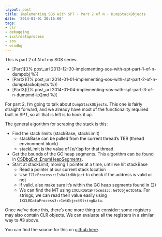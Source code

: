 ```yaml
---
layout: post
title: Implementing SOS with SPT - Part 2 of N - DumpStackObjects
date: '2014-01-01 20:15:00'
tags:
- clr
- debugging
- ixclrdataprocess
- sos
- windbg
---
```


This is part 2 of N of my SOS series.

- [Part1]({% post_url 2013-12-30-implementing-sos-with-spt-part-1-of-n-dumpobj %})
- [Part2]({% post_url 2014-01-01-implementing-sos-with-spt-part-2-of-n-dumpstackobjects %})
- [Part3]({% post_url 2014-01-04-implementing-sos-with-spt-part-3-of-n-dumpmd-ip2md %})

For part 2, I’m going to talk about ``DumpStackObjects``.  This one is fairly straight forward, and we already have most of the functionality required built in SPT, so all that is left is to hook it up.

The general algorithm for scraping the stack is this:

- Find the stack limits (stackBase, stackLimit)
    - stackBase can be pulled from the current thread’s TEB (thread environment block)  
    - stackLimit is the value of [e/r]sp for that thread.
- Get the bounds of the GC heap segments.  This algorithm can be found in <a href="https://github.com/steveniemitz/SDbgExt2/blob/master/SDbgExt/SDbgExt_EnumHeapObjects.cpp">CSDbgExt::EnumHeapSegments</a>.  
- Start at stackLimit, moving 1 pointer at a time, until we hit stackBase  
    - Read a pointer at our current stack location 
    - Use ``IClrProcess::IsValidObject`` to check if the address is valid or not 
    - If valid, also make sure it’s within the GC heap segments found in (2) 
    - We can find the MT using ``IXCLRDataProcess3::GetObjectData``.  For strings, we can read their value easily using ``IXCLRDataProcess3::GetObjectStringData``.
    
Once we’ve done this, there’s one more thing to consider: some registers may also contain CLR objects.  We can evaluate all the registers in a similar way to #3 above.

You can find the source for this on <a href="https://github.com/steveniemitz/SDbgExt2/blob/master/SDbgExt/DumpStackObjects.cpp">github here</a>.

